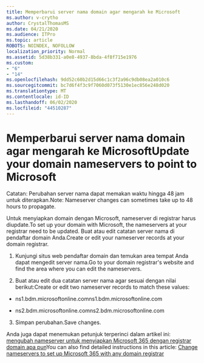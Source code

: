 ```yaml
---
title: Memperbarui server nama domain agar mengarah ke Microsoft
ms.author: v-crytho
author: CrystalThomasMS
ms.date: 04/21/2020
ms.audience: ITPro
ms.topic: article
ROBOTS: NOINDEX, NOFOLLOW
localization_priority: Normal
ms.assetid: 5d38b331-a0e8-4937-8bda-4f8f715e1976
ms.custom:
- "6"
- "14"
ms.openlocfilehash: 9dd52c60b2d15d66c1c3f2a96c9db08ea2a010c6
ms.sourcegitcommit: bc7d6f4f3c9f7060d073f5130e1ec856e248d020
ms.translationtype: MT
ms.contentlocale: id-ID
ms.lasthandoff: 06/02/2020
ms.locfileid: "44510287"
---
```

# <a name="update-your-domain-nameservers-to-point-to-microsoft"></a><span data-ttu-id="3e1f3-102">Memperbarui server nama domain agar mengarah ke Microsoft</span><span class="sxs-lookup"><span data-stu-id="3e1f3-102">Update your domain nameservers to point to Microsoft</span></span>

<span data-ttu-id="3e1f3-103">Catatan: Perubahan server nama dapat memakan waktu hingga 48 jam untuk diterapkan.</span><span class="sxs-lookup"><span data-stu-id="3e1f3-103">Note: Nameserver changes can sometimes take up to 48 hours to propagate.</span></span>
  
<span data-ttu-id="3e1f3-104">Untuk menyiapkan domain dengan Microsoft, nameserver di registrar harus diupdate.</span><span class="sxs-lookup"><span data-stu-id="3e1f3-104">To set up your domain with Microsoft, the nameservers at your registrar need to be updated.</span></span> <span data-ttu-id="3e1f3-105">Buat atau edit catatan server nama di pendaftar domain Anda.</span><span class="sxs-lookup"><span data-stu-id="3e1f3-105">Create or edit your nameserver records at your domain registrar.</span></span>
  
1. <span data-ttu-id="3e1f3-106">Kunjungi situs web pendaftar domain dan temukan area tempat Anda dapat mengedit server nama.</span><span class="sxs-lookup"><span data-stu-id="3e1f3-106">Go to your domain registrar's website and find the area where you can edit the nameservers.</span></span>

2. <span data-ttu-id="3e1f3-107">Buat atau edit dua catatan server nama agar sesuai dengan nilai berikut:</span><span class="sxs-lookup"><span data-stu-id="3e1f3-107">Create or edit two nameserver records to match these values:</span></span>

  - <span data-ttu-id="3e1f3-108">ns1.bdm.microsoftonline.com</span><span class="sxs-lookup"><span data-stu-id="3e1f3-108">ns1.bdm.microsoftonline.com</span></span>

  - <span data-ttu-id="3e1f3-109">ns2.bdm.microsoftonline.com</span><span class="sxs-lookup"><span data-stu-id="3e1f3-109">ns2.bdm.microsoftonline.com</span></span>

3. <span data-ttu-id="3e1f3-110">Simpan perubahan.</span><span class="sxs-lookup"><span data-stu-id="3e1f3-110">Save changes.</span></span>

<span data-ttu-id="3e1f3-111">Anda juga dapat menemukan petunjuk terperinci dalam artikel ini: [mengubah nameserver untuk menyiapkan Microsoft 365 dengan registrar domain apa pun](https://docs.microsoft.com/microsoft-365/admin/get-help-with-domains/change-nameservers-at-any-domain-registrar)</span><span class="sxs-lookup"><span data-stu-id="3e1f3-111">You can also find detailed instructions in this article: [Change nameservers to set up Microsoft 365 with any domain registrar](https://docs.microsoft.com/microsoft-365/admin/get-help-with-domains/change-nameservers-at-any-domain-registrar)</span></span>
  